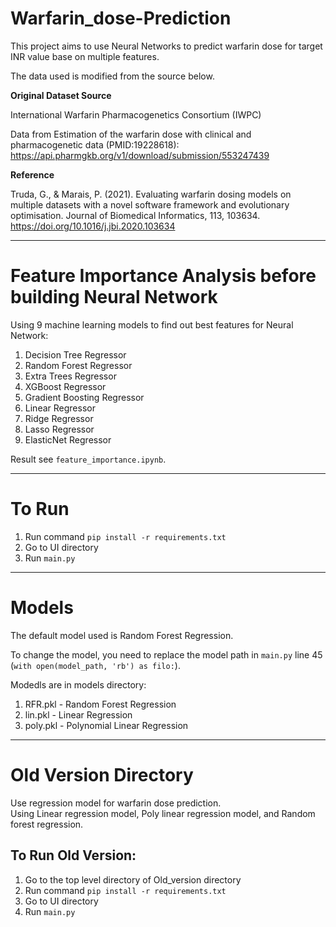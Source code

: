 # Warfarin_dose-Prediction
This project aims to use Neural Networks to predict warfarin dose for target INR value base on multiple features.  
  
The data used is modified from the source below.

**Original Dataset Source**  

International Warfarin Pharmacogenetics Consortium (IWPC)

Data from Estimation of the warfarin dose with clinical and pharmacogenetic data (PMID:19228618):
https://api.pharmgkb.org/v1/download/submission/553247439

**Reference**  

Truda, G., & Marais, P. (2021). Evaluating warfarin dosing models on multiple datasets with a novel software framework and evolutionary optimisation. Journal of Biomedical Informatics, 113, 103634. https://doi.org/10.1016/j.jbi.2020.103634
  
---
# Feature Importance Analysis before building Neural Network  
Using 9 machine learning models to find out best features for Neural Network:  
1. Decision Tree Regressor
2. Random Forest Regressor
3. Extra Trees Regressor
4. XGBoost Regressor
5. Gradient Boosting Regressor
6. Linear Regressor
7. Ridge Regressor
8. Lasso Regressor
9. ElasticNet Regressor

Result see `feature_importance.ipynb`.

---
# To Run
1. Run command ```pip install -r requirements.txt```
2. Go to UI directory
3. Run ```main.py```

---
# Models
The default model used is  Random Forest Regression.

To change the model, you need to replace the model path in ```main.py``` line 45 (```with open(model_path, 'rb') as filo:```).

Modedls are in models directory:
1. RFR.pkl - Random Forest Regression
2. lin.pkl - Linear Regression
3. poly.pkl - Polynomial Linear Regression
  
---
# Old Version Directory  
Use regression model for warfarin dose prediction.  
Using Linear regression model, Poly linear regression model, and Random forest regression.  
  
## To Run Old Version:
1. Go to the top level directory of Old_version directory  
2. Run command ```pip install -r requirements.txt```
3. Go to UI directory
4. Run ```main.py```
